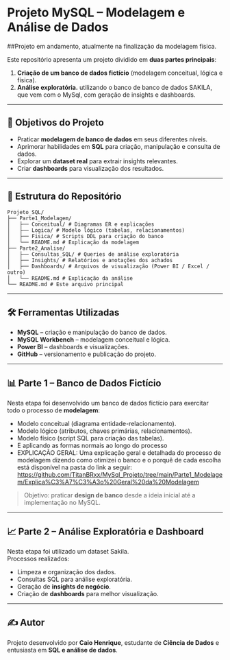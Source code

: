 # Projeto MySQL – Modelagem e Análise de Dados
##Projeto em andamento, atualmente na finalização da modelagem física.

Este repositório apresenta um projeto dividido em **duas partes principais**:  
1. **Criação de um banco de dados fictício** (modelagem conceitual, lógica e física).  
2. **Análise exploratória.** utilizando o banco de banco de dados SAKILA, que vem com o MySql, com geração de insights e dashboards.  

---

## 📌 Objetivos do Projeto
- Praticar **modelagem de banco de dados** em seus diferentes níveis.  
- Aprimorar habilidades em **SQL** para criação, manipulação e consulta de dados.  
- Explorar um **dataset real** para extrair insights relevantes.  
- Criar **dashboards** para visualização dos resultados.  

---

## 📂 Estrutura do Repositório

```
Projeto_SQL/
├── Parte1_Modelagem/
│   ├── Conceitual/ # Diagramas ER e explicações
│   ├── Logica/ # Modelo lógico (tabelas, relacionamentos)
│   ├── Fisica/ # Scripts DDL para criação do banco
│   └── README.md # Explicação da modelagem
├── Parte2_Analise/
│   ├── Consultas_SQL/ # Queries de análise exploratória
│   ├── Insights/ # Relatórios e anotações dos achados
│   ├── Dashboards/ # Arquivos de visualização (Power BI / Excel / outro)
│   └── README.md # Explicação da análise
└── README.md # Este arquivo principal

```

---

## 🛠️ Ferramentas Utilizadas
- **MySQL** – criação e manipulação do banco de dados.  
- **MySQL Workbench** – modelagem conceitual e lógica.  
- **Power BI** – dashboards e visualizações.  
- **GitHub** – versionamento e publicação do projeto.  

---

## 📊 Parte 1 – Banco de Dados Fictício
Nesta etapa foi desenvolvido um banco de dados fictício para exercitar todo o processo de **modelagem**:
- Modelo conceitual (diagrama entidade-relacionamento).  
- Modelo lógico (atributos, chaves primárias, relacionamentos).  
- Modelo físico (script SQL para criação das tabelas).
- E aplicando as formas normais ao longo do processo
- EXPLICAÇÃO GERAL: Uma explicação geral e detalhada do processo de modelagem dizendo como otimizei o banco e o porquê de cada escolha está disponível na pasta do link a seguir: https://github.com/TitanBRxx/MySql_Projeto/tree/main/Parte1_Modelagem/Explica%C3%A7%C3%A3o%20Geral%20da%20Modelagem


> Objetivo: praticar **design de banco** desde a ideia inicial até a implementação no MySQL.

---

## 📈 Parte 2 – Análise Exploratória e Dashboard
Nesta etapa foi utilizado um dataset Sakila.  
Processos realizados:  
- Limpeza e organização dos dados.  
- Consultas SQL para análise exploratória.  
- Geração de **insights de negócio**.  
- Criação de **dashboards** para melhor visualização.  

---


## ✍️ Autor
Projeto desenvolvido por **Caio Henrique**, estudante de **Ciência de Dados** e entusiasta em **SQL e análise de dados**.  





